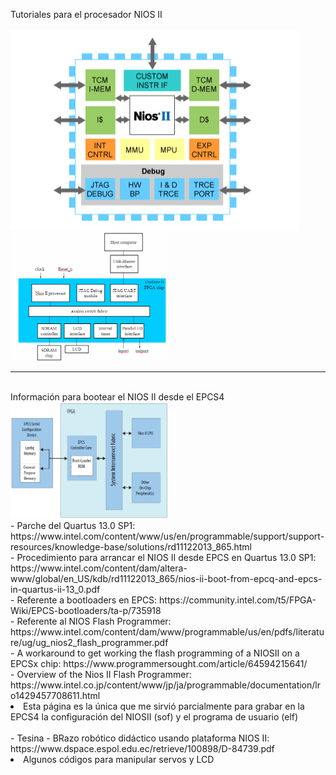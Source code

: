 Tutoriales para el procesador NIOS II<br><br>
<img src="Nios-ii-features.png"><br>
<img src="sys2.gif" width=50% height=50%><br>
<hr><br>
Información para bootear el NIOS II desde el EPCS4 <br>
<img src="bootloader.PNG" width=50% height=50%><br>
- Parche del Quartus 13.0 SP1: https://www.intel.com/content/www/us/en/programmable/support/support-resources/knowledge-base/solutions/rd11122013_865.html<br>
- Procedimiento para arrancar el NIOS II desde EPCS en Quartus 13.0 SP1: https://www.intel.com/content/dam/altera-www/global/en_US/kdb/rd11122013_865/nios-ii-boot-from-epcq-and-epcs-in-quartus-ii-13_0.pdf<br>
- Referente a bootloaders en EPCS: https://community.intel.com/t5/FPGA-Wiki/EPCS-bootloaders/ta-p/735918<br>
- Referente al NIOS Flash Programmer: https://www.intel.com/content/dam/www/programmable/us/en/pdfs/literature/ug/ug_nios2_flash_programmer.pdf<br>
- A workaround to get working the flash programming of a NIOSII on a EPCSx chip: https://www.programmersought.com/article/64594215641/<br>
- Overview of the Nios II Flash Programmer: https://www.intel.co.jp/content/www/jp/ja/programmable/documentation/lro1429457708611.html<br>
<li>Esta página es la única que me sirvió parcialmente para grabar en la EPCS4 la configuración del NIOSII (sof) y el programa de usuario (elf)</li><br>
- Tesina - BRazo robótico didáctico usando plataforma NIOS II: https://www.dspace.espol.edu.ec/retrieve/100898/D-84739.pdf<br>
<li>Algunos códigos para manipular servos y LCD</li><br>
